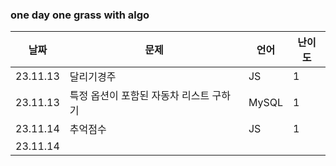 ### one day one grass with algo

| 날짜     | 문제                                    | 언어  | 난이도 |
| -------- | --------------------------------------- | ----- | ------ |
| 23.11.13 | 달리기경주                              | JS    | 1      |
| 23.11.13 | 특정 옵션이 포함된 자동차 리스트 구하기 | MySQL | 1      |
| 23.11.14 | 추억점수                                | JS    | 1      |
| 23.11.14 |                                         |       |        |

